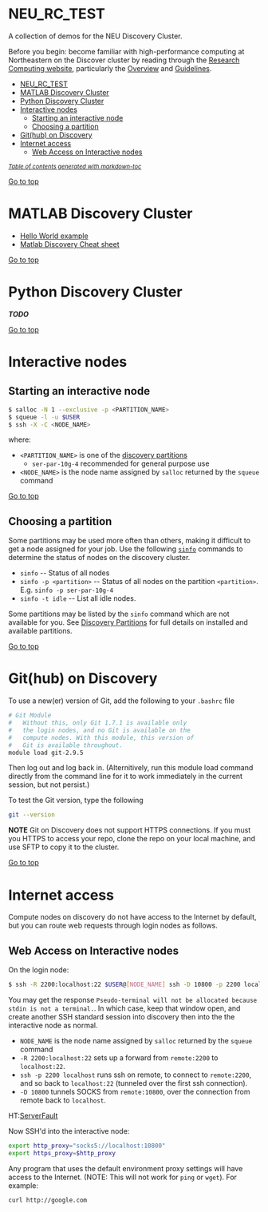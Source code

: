 NEU_RC_TEST
===========
A collection of demos for the NEU Discovery Cluster. 

Before you begin: become familiar with high-performance computing at Northeastern on the Discover cluster by reading through the [Research Computing website](https://www.northeastern.edu/rc/), particularly the [Overview](https://www.northeastern.edu/rc/?page_id=27) and [Guidelines](https://www.northeastern.edu/rc/?page_id=2).

- [NEU_RC_TEST](#neu-rc-test)
- [MATLAB Discovery Cluster](#matlab-discovery-cluster)
- [Python Discovery Cluster](#python-discovery-cluster)
- [Interactive nodes](#interactive-nodes)
  * [Starting an interactive node](#starting-an-interactive-node)
  * [Choosing a partition](#choosing-a-partition)
- [Git(hub) on Discovery](#git-hub--on-discovery)
- [Internet access](#internet-access)
  * [Web Access on Interactive nodes](#web-access-on-interactive-nodes)

<small><i><a href='http://ecotrust-canada.github.io/markdown-toc/'>Table of contents generated with markdown-toc</a></i></small>

[Go to top](#neu-rc-test)

MATLAB Discovery Cluster
========================

 * [Hello World example](matlab/README.md)
 * [Matlab Discovery Cheat sheet](matlab/cheatsheet.md)
 
[Go to top](#neu-rc-test)

Python Discovery Cluster
========================
***TODO***

[Go to top](#neu-rc-test)

Interactive nodes
=================

Starting an interactive node
----------------------------
```bash
$ salloc -N 1 --exclusive -p <PARTITION_NAME>
$ squeue -l -u $USER
$ ssh -X -C <NODE_NAME>
```
where:
* `<PARTITION_NAME>` is one of the [discovery partitions](https://www.northeastern.edu/rc/?page_id=14)
  - `ser-par-10g-4` recommended for general purpose use
* `<NODE_NAME>` is the node name assigned by `salloc` returned by the `squeue` command

[Go to top](#neu-rc-test)

Choosing a partition
--------------------

Some partitions may be used more often than others, making it difficult to get a node assigned for your job. Use the following [`sinfo`](https://slurm.schedmd.com/sinfo.html) commands to determine the status of nodes on the discovery cluster.

* `sinfo` -- Status of all nodes
* `sinfo -p <partition>` -- Status of all nodes on the partition `<partition>`. E.g. `sinfo -p ser-par-10g-4`
* `sinfo -t idle` -- List all idle nodes. 

Some partitions may be listed by the `sinfo` command which are not available for you. See [Discovery Partitions](https://www.northeastern.edu/rc/?page_id=14) for full details on installed and available partitions. 

[Go to top](#neu-rc-test)

Git(hub) on Discovery
=====================
To use a new(er) version of Git, add the following to your `.bashrc` file

```bash
# Git Module
#   Without this, only Git 1.7.1 is available only
#   the login nodes, and no Git is available on the
#   compute nodes. With this module, this version of
#   Git is available throughout.
module load git-2.9.5
```

Then log out and log back in. (Alternitively, run this module load command directly from the command line for it to work immediately in the current session, but not persist.)

To test the Git version, type the following

```bash
git --version
```

**NOTE** Git on Discovery does not support HTTPS connections. If you must you HTTPS to access your repo, clone the repo on your local machine, and use SFTP to copy it to the cluster.

[Go to top](#neu-rc-test)

Internet access
===============
Compute nodes on discovery do not have access to the Internet by default, but you can route web requests through login nodes as follows.

Web Access on Interactive nodes
-------------------------------
On the login node:
```bash
$ ssh -R 2200:localhost:22 $USER@[NODE_NAME] ssh -D 10800 -p 2200 localhost
```
You may get the response `Pseudo-terminal will not be allocated because stdin is not a terminal.`. In which case, keep that window open, and create another SSH standard session into discovery then into the the interactive node as normal.

* `NODE_NAME` is the node name assigned by `salloc` returned by the `squeue` command
* `-R 2200:localhost:22` sets up a forward from `remote:2200` to `localhost:22`.
* `ssh -p 2200 localhost` runs ssh on remote, to connect to `remote:2200`, and so back to `localhost:22` (tunneled over the first ssh connection).
* `-D 10800` tunnels SOCKS from `remote:10800`, over the connection from remote back to `localhost`.

HT:[ServerFault](https://serverfault.com/questions/624685/making-proxy-available-on-remote-server-through-ssh-tunneling)

Now SSH'd into the interactive node:
```bash
export http_proxy="socks5://localhost:10800"
export https_proxy=$http_proxy
```
Any program that uses the default environment proxy settings will have access to the Internet. (NOTE: This will not work for `ping` or `wget`). For example:
```bash
curl http://google.com
```
